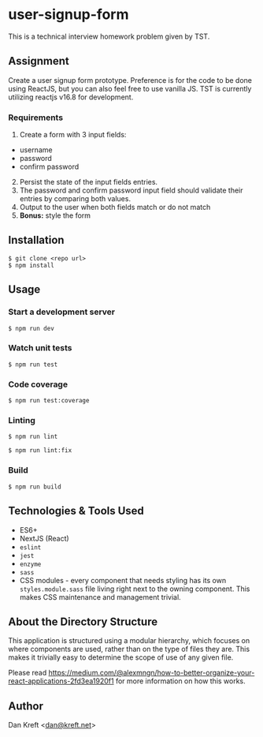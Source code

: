 # user-signup-form

This is a technical interview homework problem given by TST.

## Assignment

Create a user signup form prototype. Preference is for the code to be done using ReactJS, but you can also feel free to use vanilla JS. TST is currently utilizing reactjs v16.8 for development.

### Requirements

1. Create a form with 3 input fields:
  * username
  * password
  * confirm password
2. Persist the state of the input fields entries.
3. The password and confirm password input field should validate their entries by comparing both values.
4. Output to the user when both fields match or do not match
5. **Bonus:** style the form

## Installation

    $ git clone <repo url>
    $ npm install

## Usage

### Start a development server

    $ npm run dev

### Watch unit tests

    $ npm run test

### Code coverage

    $ npm run test:coverage

### Linting

    $ npm run lint

    $ npm run lint:fix

### Build

    $ npm run build

## Technologies &amp; Tools Used

* ES6+
* NextJS (React)
* `eslint`
* `jest`
* `enzyme`
* `sass`
* CSS modules - every component that needs styling has its own `styles.module.sass` file living right next to the owning component. This makes CSS maintenance and management trivial.

## About the Directory Structure

This application is structured using a modular hierarchy, which focuses on where components are used, rather than on the type of files they are. This makes it trivially easy to determine the scope of use of any given file.

Please read https://medium.com/@alexmngn/how-to-better-organize-your-react-applications-2fd3ea1920f1 for more information on how this works.

## Author

Dan Kreft &lt;dan@kreft.net&gt;

